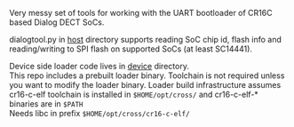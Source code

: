 Very messy set of tools for working with the UART bootloader of CR16C based Dialog DECT SoCs.

dialogtool.py in [host](/host) directory supports reading SoC chip id, flash info and reading/writing to SPI flash on supported SoCs (at least SC14441).

Device side loader code lives in [device](/device) directory.  
This repo includes a prebuilt loader binary. Toolchain is not required unless you want to modify the loader binary.
Loader build infrastructure assumes cr16-c-elf toolchain is installed in `$HOME/opt/cross/` and cr16-c-elf-* binaries are in `$PATH`  
Needs libc in prefix `$HOME/opt/cross/cr16-c-elf/`  
